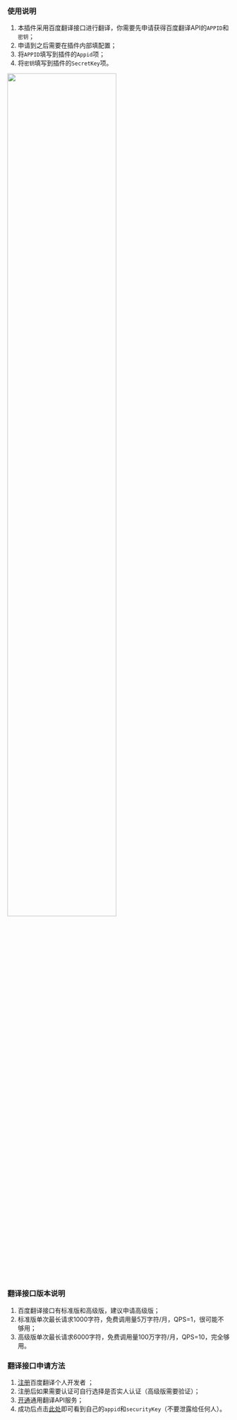### 使用说明
1. 本插件采用百度翻译接口进行翻译，你需要先申请获得百度翻译API的`APPID`和`密钥`；
2. 申请到之后需要在插件内部填配置；
3. 将`APPID`填写到插件的`Appid`项；
4. 将`密钥`填写到插件的`SecretKey`项。

<a href="[https://t.me/GodMoliibot](https://www.nsloon.com/openloon/import?plugin=https://github.com/Moli-X/Resources/edit/main/Loon/Spotify/Spotify_Lyrics.plugin)"><img src="https://github.com/Moli-X/Resources/raw/main/Icon/Other/Spotify-1.png" width="70%" height="70%"></a>

### 翻译接口版本说明
1. 百度翻译接口有标准版和高级版，建议申请高级版；
2. 标准版单次最长请求1000字符，免费调用量5万字符/月，QPS=1，很可能不够用；
3. 高级版单次最长请求6000字符，免费调用量100万字符/月，QPS=10，完全够用。

### 翻译接口申请方法
1. [注册](http://api.fanyi.baidu.com/register)百度翻译个人开发者 ；
2. 注册后如果需要认证可自行选择是否实人认证（高级版需要验证）；
3. [开通](https://fanyi-api.baidu.com/choose)通用翻译API服务；
4. 成功后点击[此处](http://api.fanyi.baidu.com/manage/developer)即可看到自己的`appid`和`securityKey`（不要泄露给任何人）。
